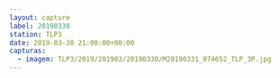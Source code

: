 ```yaml
---
layout: capture
label: 20190330
station: TLP3
date: 2019-03-30 21:00:00+00:00
capturas:
  - imagem: TLP3/2019/201903/20190330/M20190331_074652_TLP_3P.jpg
---
```

